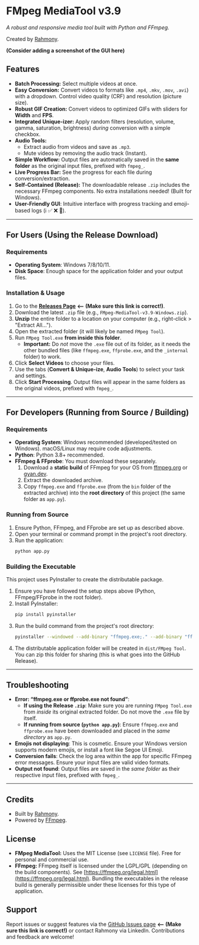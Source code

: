 # FMpeg MediaTool v3.9
*A robust and responsive media tool built with Python and FFmpeg.*

Created by [Rahmony](https://www.linkedin.com/in/rahmony).

**(Consider adding a screenshot of the GUI here)**

## Features
* **Batch Processing:** Select multiple videos at once.
* **Easy Conversion:** Convert videos to formats like `.mp4`, `.mkv`, `.mov`, `.avi`) with a dropdown. Control video quality (CRF) and resolution (picture size).
* **Robust GIF Creation:** Convert videos to optimized GIFs with sliders for **Width** and **FPS**.
* **Integrated Unique-izer:** Apply random filters (resolution, volume, gamma, saturation, brightness) *during* conversion with a simple checkbox.
* **Audio Tools:**
    * Extract audio from videos and save as `.mp3`.
    * Mute videos by removing the audio track (Instant).
* **Simple Workflow:** Output files are automatically saved in the **same folder** as the original input files, prefixed with `fmpeg_`.
* **Live Progress Bar:** See the progress for each file during conversion/extraction.
* **Self-Contained (Release):** The downloadable release `.zip` includes the necessary FFmpeg components. No extra installations needed! (Built for Windows).
* **User-Friendly GUI**: Intuitive interface with progress tracking and emoji-based logs (ℹ️ ✅ ❌ 🚀).

---

## For Users (Using the Release Download)

### Requirements
* **Operating System**: Windows 7/8/10/11.
* **Disk Space**: Enough space for the application folder and your output files.

### Installation & Usage
1.  Go to the [**Releases Page**](https://github.com/rahmon-tech/FmpegMediaTool/releases) **<-- (Make sure this link is correct!)**.
2.  Download the latest `.zip` file (e.g., `FMpeg-MediaTool-v3.9-Windows.zip`).
3.  **Unzip** the entire folder to a location on your computer (e.g., right-click > "Extract All...").
4.  Open the extracted folder (it will likely be named `FMpeg Tool`).
5.  Run `FMpeg Tool.exe` **from inside this folder**.
    * **Important:** Do *not* move the `.exe` file out of its folder, as it needs the other bundled files (like `ffmpeg.exe`, `ffprobe.exe`, and the `_internal` folder) to work.
6.  Click **Select Videos** to choose your files.
7.  Use the tabs (**Convert & Unique-ize**, **Audio Tools**) to select your task and settings.
8.  Click **Start Processing**. Output files will appear in the same folders as the original videos, prefixed with `fmpeg_`.

---

## For Developers (Running from Source / Building)

### Requirements
* **Operating System**: Windows recommended (developed/tested on Windows). macOS/Linux may require code adjustments.
* **Python**: Python 3.8+ recommended.
* **FFmpeg & FFprobe**: You must download these separately.
    1.  Download a **static build** of FFmpeg for your OS from [ffmpeg.org](https://ffmpeg.org/download.html) or [gyan.dev](https://www.gyan.dev/ffmpeg/builds/).
    2.  Extract the downloaded archive.
    3.  Copy `ffmpeg.exe` and `ffprobe.exe` (from the `bin` folder of the extracted archive) into the **root directory** of this project (the same folder as `app.py`).

### Running from Source
1.  Ensure Python, FFmpeg, and FFprobe are set up as described above.
2.  Open your terminal or command prompt in the project's root directory.
3.  Run the application:
    ```bash
    python app.py
    ```

### Building the Executable
This project uses PyInstaller to create the distributable package.

1.  Ensure you have followed the setup steps above (Python, FFmpeg/FFprobe in the root folder).
2.  Install PyInstaller:
    ```bash
    pip install pyinstaller
    ```
3.  Run the build command from the project's root directory:
    ```bash
    pyinstaller --windowed --add-binary "ffmpeg.exe;." --add-binary "ffprobe.exe;." --name "FMpeg Tool" app.py
    ```
4.  The distributable application folder will be created in `dist/FMpeg Tool`. You can zip this folder for sharing (this is what goes into the GitHub Release).

---

## Troubleshooting
* **Error: “ffmpeg.exe or ffprobe.exe not found”**:
    * **If using the Release `.zip`**: Make sure you are running `FMpeg Tool.exe` from *inside* its original extracted folder. Do not move the `.exe` file by itself.
    * **If running from source (`python app.py`)**: Ensure `ffmpeg.exe` and `ffprobe.exe` have been downloaded and placed in the *same directory* as `app.py`.
* **Emojis not displaying**: This is cosmetic. Ensure your Windows version supports modern emojis, or install a font like Segoe UI Emoji.
* **Conversion fails**: Check the log area within the app for specific FFmpeg error messages. Ensure your input files are valid video formats.
* **Output not found**: Output files are saved in the *same folder* as their respective input files, prefixed with `fmpeg_`.

---

## Credits
* Built by [Rahmony](https://www.linkedin.com/in/rahmony).
* Powered by [FFmpeg](https://ffmpeg.org/).

## License
* **FMpeg MediaTool:** Uses the MIT License (see `LICENSE` file). Free for personal and commercial use.
* **FFmpeg:** FFmpeg itself is licensed under the LGPL/GPL (depending on the build components). See [https://ffmpeg.org/legal.html](https://ffmpeg.org/legal.html). Bundling the executables in the release build is generally permissible under these licenses for this type of application.

## Support
Report issues or suggest features via the [GitHub Issues page](https://github.com/rahmon-tech/FmpegMediaTool/issues) **<-- (Make sure this link is correct!)** or contact Rahmony via LinkedIn. Contributions and feedback are welcome!
